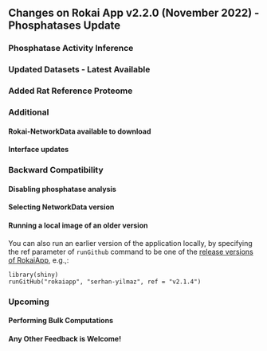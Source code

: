 ## Changes on Rokai App v2.2.0 (November 2022) - Phosphatases Update

### Phosphatase Activity Inference

### Updated Datasets - Latest Available

### Added Rat Reference Proteome

### Additional

#### Rokai-NetworkData available to download

#### Interface updates

### Backward Compatibility

#### Disabling phosphatase analysis

#### Selecting NetworkData version

#### Running a local image of an older version

You can also run an earlier version of the application locally, by specifying the ref parameter of ``runGithub`` command to be one of the [release versions of RokaiApp](https://github.com/serhan-yilmaz/RokaiApp/releases), e.g.,:
```
library(shiny)
runGitHub("rokaiapp", "serhan-yilmaz", ref = "v2.1.4")
```


### Upcoming

#### Performing Bulk Computations

#### Any Other Feedback is Welcome!
